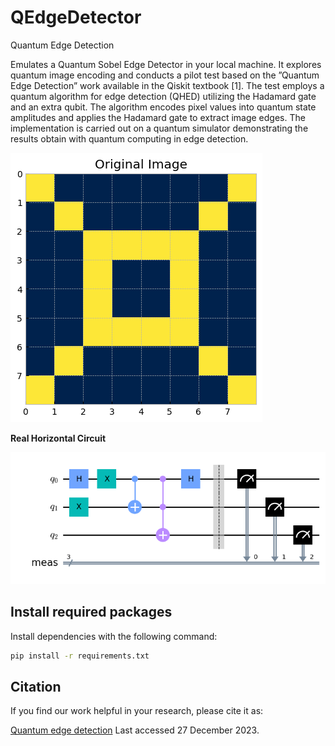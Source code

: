 # QEdgeDetector
Quantum Edge Detection


Emulates a Quantum Sobel Edge Detector in your local machine.
It explores quantum image encoding and conducts a pilot test based on the ”Quantum Edge Detection” work available in the Qiskit textbook [1]. The test employs a quantum algorithm for edge detection (QHED) utilizing the Hadamard gate and an extra qubit. The algorithm encodes pixel values into quantum state amplitudes and applies the Hadamard gate to extract image edges. The implementation is carried out on a quantum simulator demonstrating the results obtain with quantum computing in edge detection.


![Original Image](https://github.com/AlexMaks02/QEdgeDetector/blob/main/figs/Original_Image.png)

**Real Horizontal Circuit**

![Real Horizontal Circuit](https://github.com/AlexMaks02/QEdgeDetector/blob/main/figs/real_horizontal_circuit.png)



## Install required packages

Install dependencies with the following command:

```bash
pip install -r requirements.txt
```



## Citation

If you find our work helpful in your research, please cite it as:

[Quantum edge detection](https://github.com/Qiskit/textbook/blob/main/notebooks/ch-applications/quantum-edge-detection.ipynb) Last accessed 27 December 2023.

